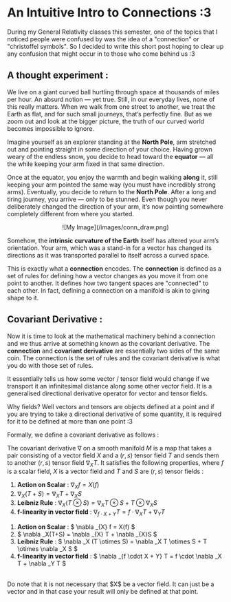 # An Intuitive Intro to Connections :3

During my General Relativity classes this semester, one of the topics that I noticed people were confused by was the idea of a "connection" or "christoffel symbols". So I decided to write this short post hoping to clear up any confusion that might occur in to those who come behind us :3

## A thought experiment :

We live on a giant curved ball hurtling through space at thousands of miles per hour. An absurd notion — yet true. Still, in our everyday lives, none of this really matters. When we walk from one street to another, we treat the Earth as flat, and for such small journeys, that’s perfectly fine. But as we zoom out and look at the bigger picture, the truth of our curved world becomes impossible to ignore.

Imagine yourself as an explorer standing at the **North Pole**, arm stretched out and pointing straight in some direction of your choice. Having grown weary of the endless snow, you decide to head toward the **equator** — all the while keeping your arm fixed in that same direction.

Once at the equator, you enjoy the warmth and begin walking **along** it, still keeping your arm pointed the same way (you must have incredibly strong arms). Eventually, you decide to return to the **North Pole**. After a long and tiring journey, you arrive — only to be stunned. Even though you never deliberately changed the direction of your arm, it’s now pointing somewhere completely different from where you started.

<center>
![My Image](/images/conn_draw.png)
</center>

Somehow, the **intrinsic curvature of the Earth** itself has altered your arm’s orientation. Your arm, which was a stand-in for a vector has changed its directions as it was transported parallel to itself across a curved space. 

This is exactly what a **connection** encodes. The **connection** is defined as a set of rules for defining how a vector changes as you move it from one point to another. It defines how two tangent spaces are "connected" to each other. In fact, defining a connection on a manifold is akin to giving shape to it.

## Covariant Derivative :

Now it is time to look at the mathematical machinery behind a connection and we thus arrive at something known as the covariant derivative. The **connection** and **covariant derivative** are essentially two sides of the same coin. The connection is the set of rules and the covariant derivative is what you do with those set of rules.

It essentially tells us how some vector / tensor field  would change if we transport it an infinitesimal distance along some other vector field. It is a generalised directional derivative operator for vector and tensor fields.  

Why fields? Well vectors  and tensors are objects defined at  a point and if you are trying to take a directional derivative of some quantity, it is required for it to be defined at more than one point :3

Formally, we define a covariant derivative as follows :

The covariant derivative $\nabla$ on a smooth manifold $M$ is a map that takes a pair consisting of a vector field $X$ and a $(r,s)$ tensor field $T$ and sends them to another $(r,s)$ tensor field $\nabla _{X} T$. It satisfies the following properties, where $f$ is a scalar field, $X$ is a vector field and $T$ and $S$ are $(r,s)$ tensor fields :

<div class="nice-list">
  
1. **Action on Scalar** : $\nabla _{X} f =  X(f)$
2. $\nabla _X(T+S) = \nabla _{X} T + \nabla _{X}S$
3. **Leibniz Rule** :  $\nabla _X (T  \otimes S) = \nabla _X T \otimes S + T \otimes \nabla _X S$
4. **f-linearity in vector field** : $\nabla _{f \cdot X + Y} T = f \cdot \nabla _X T + \nabla _Y T$

</div>

<div class="nice-list">
  <ol>
    <li><strong>Action on Scalar</strong> : $ \nabla _{X} f =  X(f) $</li>
    <li>$ \nabla _X(T+S) = \nabla _{X} T + \nabla _{X}S $</li>
    <li><strong>Leibniz Rule</strong> : $ \nabla _X (T  \otimes S) = \nabla _X T \otimes S + T \otimes \nabla _X S $</li>
    <li><strong>f-linearity in vector field</strong> : $ \nabla _{f \cdot X + Y} T = f \cdot \nabla _X T + \nabla _Y T $</li>
  </ol>
</div>


<br>
Do note that it is not necessary that $X$ be a vector field. It can just be a vector and in that case your result will only be defined at that point.
